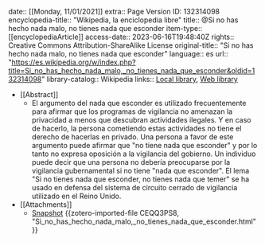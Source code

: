 date:: [[Monday, 11/01/2021]]
extra:: Page Version ID: 132314098
encyclopedia-title:: "Wikipedia, la enciclopedia libre"
title:: @Si no has hecho nada malo, no tienes nada que esconder
item-type:: [[encyclopediaArticle]]
access-date:: 2023-06-16T19:48:40Z
rights:: Creative Commons Attribution-ShareAlike License
original-title:: "Si no has hecho nada malo, no tienes nada que esconder"
language:: es
url:: "https://es.wikipedia.org/w/index.php?title=Si_no_has_hecho_nada_malo,_no_tienes_nada_que_esconder&oldid=132314098"
library-catalog:: Wikipedia
links:: [Local library](zotero://select/groups/5065565/items/TK22CH7G), [Web library](https://www.zotero.org/groups/5065565/items/TK22CH7G)

- [[Abstract]]
	- El argumento del nada que esconder es utilizado frecuentemente para afirmar que los programas de vigilancia no amenazan la privacidad a menos que descubran actividades ilegales. Y en caso de hacerlo, la persona cometiendo estas actividades no tiene el derecho de hacerlas en privado.
	  Una persona a favor de este argumento puede afirmar que "no tiene nada que esconder" y por lo tanto no expresa oposición a la vigilancia del gobierno. Un individuo puede decir que una persona no debería preocuparse por la vigilancia gubernamental si no tiene "nada que esconder".
	  El lema "Si no tienes nada que esconder, no tienes nada que temer" se ha usado en defensa del sistema de circuito cerrado de vigilancia utilizado en el Reino Unido.
- [[Attachments]]
	- [Snapshot](https://es.wikipedia.org/wiki/Si_no_has_hecho_nada_malo,_no_tienes_nada_que_esconder) {{zotero-imported-file CEQQ3PS8, "Si_no_has_hecho_nada_malo,_no_tienes_nada_que_esconder.html"}}